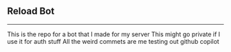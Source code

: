 ## Reload Bot
-------------
This is the repo for a bot that I made for my server
This might go private if I use it for auth stuff
All the weird commets are me testing out github copilot

